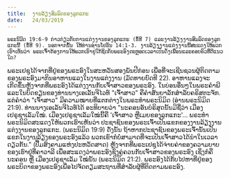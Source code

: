 ```yaml
---
title:  ງານລ້ຽງສົມລົດຂອງລູກແກະ
date:   24/03/2019
---
```


`ພຣະນິມິດ 19:6-9 ກ່າວກ່ຽວກັບການແຕ່ງງານຂອງລູກແກະ (ຂໍ້ທີ 7) ແລະງານລ້ຽງງານສົມລົດຂອງລູກແກະນີ້ (ຂໍ້ທີ 9). ນອກຈາກນັ້ນ ໃຫ້ທ່ານອ່ານໂຢຮັນ 14:1-3. ງານລ້ຽງງານແຕ່ງງານນີ້ສະແດງໃຫ້ພວກເຮົາເຫັນວ່າ ພຣະເຈົ້າຕ້ອງການໃຫ້ພວກເຮົາຢູ່ໃກ້ຊິດກັບພຣະອົງຕະຫຼອດເວລາເປັນດັ່ງເພື່ອນແລະຄອບຄົວທີ່ດີແນວໃດ?`

ພຣະເຢຊູໄດ້ຈາກທີ່ຢູ່ຂອງພຣະອົງໃນສະຫວັນສອງພັນປີກ່ອນ ເພື່ອທີ່ຈະເຊີນຊວນຜູ້ຕິດຕາມຂອງພຣະອົງມາກິນອາຫານແລງໃນງານແຕ່ງງານ (ມັດທາຍບົດທີ 22). ອາຫານແລງຈະເກີດຂຶ້ນຫຼັງຈາກທີ່ພຣະອົງໄດ້ແຕ່ງງານກັບເຈົ້າສາວຂອງພຣະອົງ. ໃນບ່ອນອື່ນໆໃນພຣະຄຳພີແລະໃນບົດຂຽນຂອງທ່ານນາງເອເລັນຈີໄວທ໌ "ເຈົ້າສາວ" ຄືຄຳສັນຍາລັກສຳລັບຄຣິສຕະຈັກ. ແຕ່ຄຳວ່າ "ເຈົ້າສາວ" ມີຄວາມໝາຍທີ່ແຕກຕ່າງໃນພຣະທຳພຣະນິມິດ (ອ່ານພຣະນິມິດ 21:9). ທ່ານນາງເອເລັນຈີໄວທ໌ໄດ້ ອະທິບາຍວ່າ "ນະຄອນອັນບໍຣິສຸດນັ້ນມີຊື່ວ່າ ເມືອງເຢຣູຊາເລັມໃໝ່. ເມືອງເຢຣູຊາເລັມໃໝ່ນີ້ຄື 'ເຈົ້າສາວ ຫຼືເມຍຂອງລູກແກະ'... ພຣະທຳພຣະນິມິດສະແດງໃຫ້ພວກເຮົາເຫັນວ່າ ປະຊາຊົນຂອງພຣະເຈົ້າເປັນແຂກຂອງງານລ້ຽງງານແຕ່ງງານຂອງລູກແກະ. (ພຣະນິມິດ 19:9) ດັ່ງນັ້ນ ຖ້າຫາກປະຊາຊົນຂອງພຣະເຈົ້ານັ້ນເປັນແຂກໃນງານລ້ຽງຂອງພຣະອົງແລ້ວ ພວກເຂົາກໍບໍ່ສາມາດທີ່ຈະເປັນເຈົ້າສາວໄດ້ນຳໃນເວລາດຽວກັນ." (ປື້ມສົງຄາມແຫ່ງປະຫວັດສາດ) ຫຼັງຈາກທີ່ພຣະເຢຊູໄດ້ຈ່າຍຄ່າຂອງຄວາມບາບຂອງເຮົາຢູ່ທີ່ຄາວາລີ ເພື່ອສະແດງວ່າພຣະອົງຊົງຄູ່ຄວນກັບເຈົ້າສາວຂອງພຣະອົງ ເຊິ່ງກໍຄື ນະຄອນ ຫຼື ເມືອງເຢຣູຊາເລັມ ໃໝ່ນັ້ນ (ພຣະນິມິດ 21:2). ພຣະອົງໄດ້ກັບໄປຫາທີ່ຢູ່ຂອງພຣະບິດາຂອງພຣະອົງເພື່ອໄປຈັດຕຽມສະຖານທີ່ສຳລັບຜູ້ທີ່ຕິດຕາມພຣະອົງ.
